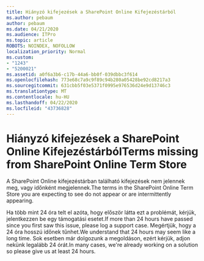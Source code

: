 ```yaml
---
title: Hiányzó kifejezések a SharePoint Online Kifejezéstárból
ms.author: pebaum
author: pebaum
ms.date: 04/21/2020
ms.audience: ITPro
ms.topic: article
ROBOTS: NOINDEX, NOFOLLOW
localization_priority: Normal
ms.custom:
- "1243"
- "5200021"
ms.assetid: a0f6a3b6-c17b-44a6-bb0f-039dbbc3f614
ms.openlocfilehash: 773e68c7a9c9f89c94b280a05428be92cd8217a3
ms.sourcegitcommit: 631cbb5f03e5371f0995e976536d24e9d13746c3
ms.translationtype: MT
ms.contentlocale: hu-HU
ms.lasthandoff: 04/22/2020
ms.locfileid: "43736828"
---
```

# <a name="terms-missing-from-sharepoint-online-term-store"></a><span data-ttu-id="bf47f-102">Hiányzó kifejezések a SharePoint Online Kifejezéstárból</span><span class="sxs-lookup"><span data-stu-id="bf47f-102">Terms missing from SharePoint Online Term Store</span></span>

<span data-ttu-id="bf47f-103">A SharePoint Online kifejezéstárban található kifejezések nem jelennek meg, vagy időnként megjelennek.</span><span class="sxs-lookup"><span data-stu-id="bf47f-103">The terms in the SharePoint Online Term Store you are expecting to see do not appear or are intermittently appearing.</span></span>
  
<span data-ttu-id="bf47f-104">Ha több mint 24 óra telt el azóta, hogy először látta ezt a problémát, kérjük, jelentkezzen be egy támogatási esetet.</span><span class="sxs-lookup"><span data-stu-id="bf47f-104">If more than 24 hours have passed since you first saw this issue, please log a support case.</span></span> <span data-ttu-id="bf47f-105">Megértjük, hogy a 24 óra hosszú időnek tűnhet.</span><span class="sxs-lookup"><span data-stu-id="bf47f-105">We understand that 24 hours may seem like a long time.</span></span> <span data-ttu-id="bf47f-106">Sok esetben már dolgozunk a megoldáson, ezért kérjük, adjon nekünk legalább 24 órát.</span><span class="sxs-lookup"><span data-stu-id="bf47f-106">In many cases, we're already working on a solution so please give us at least 24 hours.</span></span>
  